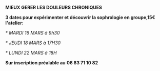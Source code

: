 **MIEUX GERER LES DOULEURS CHRONIQUES**

**3 dates pour expérimenter et découvrir la sophrologie en groupe,15€ l'atelier:**

_\* MARDI 16 MARS à 9h30_

_\* JEUDI 18 MARS à 17H30_

_\* LUNDI 22 MARS à 18H_

**Sur inscription préalable au** **06 83 71 10 82**
